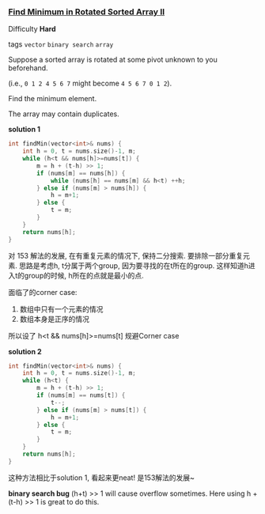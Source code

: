 ### [Find Minimum in Rotated Sorted Array II](https://leetcode.com/problems/find-minimum-in-rotated-sorted-array-ii/)

Difficulty **Hard**

tags `vector` `binary search` `array`

Suppose a sorted array is rotated at some pivot unknown to you beforehand.

(i.e., `0 1 2 4 5 6 7` might become `4 5 6 7 0 1 2`).

Find the minimum element.

The array may contain duplicates.

**solution 1**
```c++
int findMin(vector<int>& nums) {
    int h = 0, t = nums.size()-1, m;
    while (h<t && nums[h]>=nums[t]) {
        m = h + (t-h) >> 1;
        if (nums[m] == nums[h]) {
            while (nums[h] == nums[m] && h<t) ++h;
        } else if (nums[m] > nums[h]) {
            h = m+1;
        } else {
            t = m;
        }
    }
    return nums[h];
}
```
对 153 解法的发展,  在有重复元素的情况下, 保持二分搜索. 要排除一部分重复元素.
思路是考虑h, t分属于两个group,  因为要寻找的在t所在的group. 这样知道h进入t的group的时候, h所在的点就是最小的点.

面临了的corner case:
1. 数组中只有一个元素的情况
2. 数组本身是正序的情况

所以设了 h<t && nums[h]>=nums[t] 规避Corner case

**solution 2**
```c++
int findMin(vector<int>& nums) {
    int h = 0, t = nums.size()-1, m;
    while (h<t) {
        m = h + (t-h) >> 1;
        if (nums[m] == nums[t]) {
            t--;
        } else if (nums[m] > nums[t]) {
            h = m+1;
        } else {
            t = m;
        }
    }
    return nums[h];
}
```

这种方法相比于solution 1, 看起来更neat! 是153解法的发展~


**binary search bug**
(h+t) >> 1 will cause overflow sometimes. Here using h + (t-h) >> 1 is great to do this.
